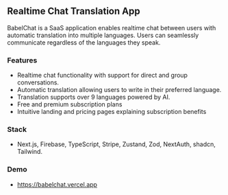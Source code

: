 ## Realtime Chat Translation App

BabelChat is a SaaS application enables realtime chat between users with automatic translation into multiple languages. Users can seamlessly communicate regardless of the languages they speak.

### Features
- Realtime chat functionality with support for direct and group conversations.
- Automatic translation allowing users to write in their preferred language.
- Translation supports over 9 languages powered by AI.
- Free and premium subscription plans
- Intuitive landing and pricing pages explaining subscription benefits

### Stack
 - Next.js, Firebase, TypeScript, Stripe, Zustand, Zod, NextAuth, shadcn, Tailwind.

 ### Demo

 - https://babelchat.vercel.app